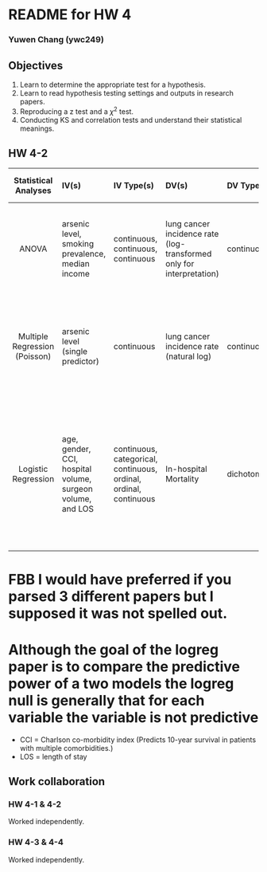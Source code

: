 # README for HW 4

### Yuwen Chang (ywc249)

## Objectives
1. Learn to determine the appropriate test for a hypothesis.
2. Learn to read hypothesis testing settings and outputs in research papers.
3. Reproducing a z test and a $\chi^2$ test.
4. Conducting KS and correlation tests and understand their statistical meanings.

## HW 4-2
| Statistical Analyses | IV(s) | IV Type(s) | DV(s) | DV Type(s) | Control Var | Control Var Type | Question to be answered | _H0_ | alpha | Link to paper |
|:-:|:--|:--|:--|:--|:--|:--|:--|:--:|:--:|:--|
|ANOVA| arsenic level, smoking prevalence, median income | continuous, continuous, continuous | lung cancer incidence rate (log-transformed only for interpretation) | continuous | n/a | n/a | Are there two-way interactions between the predictors used in the regression analyses | There is no difference in effect of based on different IV combinations (no interactions) | 0.05 | [Association of Arsenic Exposure with Lung Cancer Incidence Rates in the United States](http://journals.plos.org/plosone/article?id=10.1371/journal.pone.0025886) |
| Multiple Regression (Poisson) | arsenic level (single predictor) | continuous | lung cancer incidence rate (natural log) | continuous | smoking prevalence, median income | continuous, continuous | What is the influence of exposure levels of arsenic on lung cancer incidence in the U.S. | Sediment levels of arsenic is not associated with an increase in incident cases of lung cancer | 0.05 | [Association of Arsenic Exposure with Lung Cancer Incidence Rates in the United States](http://journals.plos.org/plosone/article?id=10.1371/journal.pone.0025886) |
| Logistic Regression | age, gender, CCI, hospital volume, surgeon volume, and LOS | continuous, categorical, continuous, ordinal, ordinal, continuous | In-hospital Mortality | dichotomous | n/a | n/a | What is the odds probability of In-hospital Mortality occuring as the value of IVs Change | n/a, it's an accuracy comparison research with a different approach | 0.05 | [Comparison of Artificial Neural Network and Logistic Regression Models for Predicting In-Hospital Mortality after Primary Liver Cancer Surgery](http://journals.plos.org/plosone/article?id=10.1371/journal.pone.0035781) |

# FBB I would have preferred if you parsed 3 different papers but I supposed it was not spelled out. 
# Although the goal of the logreg paper is to compare the predictive power of a two models the logreg null is generally that for each variable the variable is not predictive 

* CCI = Charlson co-morbidity index (Predicts 10-year survival in patients with multiple comorbidities.)
* LOS = length of stay

## Work collaboration
### HW 4-1 & 4-2
Worked independently.

### HW 4-3 & 4-4
Worked independently.
